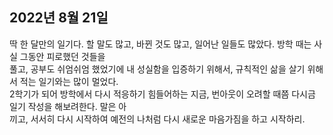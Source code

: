 ## **2022년 8월 21일**

딱 한 달만의 일기다. 할 말도 많고, 바뀐 것도 많고, 일어난 일들도 많았다. 방학 때는 사실 그동안 피로했던 것들을  
풀고, 공부도 쉬엄쉬엄 했었기에 내 성실함을 입증하기 위해서, 규칙적인 삶을 살기 위해서 적는 일기와는 많이 멀었다.  
2학기가 되어 방학에서 다시 적응하기 힘들어하는 지금, 번아웃이 오려할 때쯤 다시금 일기 작성을 해보려한다. 말은 아  
끼고, 서서히 다시 시작하여 예전의 나처럼 다시 새로운 마음가짐을 하고 시작하리.